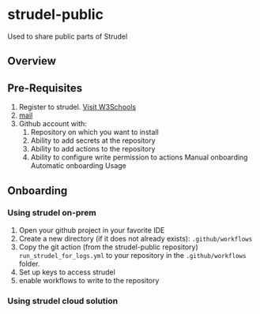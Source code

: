# strudel-public
Used to share public parts of Strudel 
## Overview 

## Pre-Requisites
1. Register to strudel. <a href="https://www.w3schools.com">Visit W3Schools</a>
2. [mail](mailto:foo@bar.example.com?subject=Hello%20World&body=Hello%20World&nbsp;)
3. Github account with: 
   1. Repository on which you want to install 
   2. Ability to add secrets at the repository
   3. Ability to add actions to the repository
   4. Ability to configure write permission to actions
   Manual onboarding 
   Automatic onboarding 
   Usage 

## Onboarding  
### Using strudel on-prem
1. Open your github project in your favorite IDE
2. Create a new directory (if it does not already exists): 
`.github/workflows`
2. Copy the git action (from the strudel-public repository) 
`run_strudel_for_logs.yml` to your repository in the `.github/workflows` folder.
1. Set up keys to access strudel 
2. enable workflows to write to the repository

### Using strudel cloud solution 
